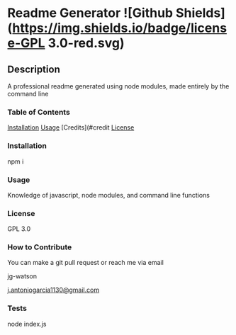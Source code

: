 # Readme Generator ![Github Shields](https://img.shields.io/badge/license-GPL 3.0-red.svg)

  ## Description

A professional readme generated using node modules, made entirely by the command line 

### Table of Contents
[Installation](#installation)
[Usage](#usage)
[Credits](#credit
[License](#license)

### Installation
npm i

### Usage

Knowledge of javascript, node modules, and command line functions

### License

GPL 3.0

### How to Contribute

You can make a git pull request or reach me via email

jg-watson

j.antoniogarcia1130@gmail.com

### Tests

node index.js

